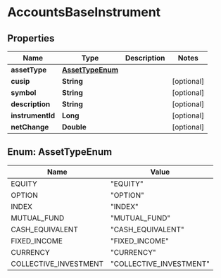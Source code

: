 # AccountsBaseInstrument

## Properties
Name | Type | Description | Notes
------------ | ------------- | ------------- | -------------
**assetType** | [**AssetTypeEnum**](#AssetTypeEnum) |  | 
**cusip** | **String** |  |  [optional]
**symbol** | **String** |  |  [optional]
**description** | **String** |  |  [optional]
**instrumentId** | **Long** |  |  [optional]
**netChange** | **Double** |  |  [optional]

<a name="AssetTypeEnum"></a>
## Enum: AssetTypeEnum
Name | Value
---- | -----
EQUITY | &quot;EQUITY&quot;
OPTION | &quot;OPTION&quot;
INDEX | &quot;INDEX&quot;
MUTUAL_FUND | &quot;MUTUAL_FUND&quot;
CASH_EQUIVALENT | &quot;CASH_EQUIVALENT&quot;
FIXED_INCOME | &quot;FIXED_INCOME&quot;
CURRENCY | &quot;CURRENCY&quot;
COLLECTIVE_INVESTMENT | &quot;COLLECTIVE_INVESTMENT&quot;
